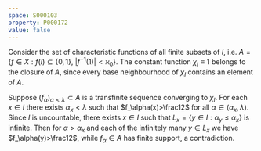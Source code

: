 ```yaml
---
space: S000103
property: P000172
value: false
---
```


<!-- the proof shall be moved to "Cantor cube" {0,1}^{\aleph_0} once it is added -->
Consider the set of characteristic functions of all finite subsets of $I$,
i.e. $A=\{f\in X: f(I)\subseteq\{0,1\},\ |f^{-1}(1)|<\aleph_0\}$.
The constant function $\chi_I\equiv 1$ belongs to the closure of $A$, since every base neighbourhood of $\chi_I$
contains an element of $A$.

Suppose $(f_\alpha)_{\alpha<\lambda}\subset A$ is a transfinite sequence converging to $\chi_I$.
For each $x\in I$ there exists $\alpha_x<\lambda$ such that
$f_\alpha(x)>\frac12$ for all $\alpha\in(\alpha_x,\lambda)$.
Since $I$ is uncountable, there exists $x\in I$ such that $L_x=\{y\in I: \alpha_y\leq \alpha_x\}$ is infinite.
Then for $\alpha>\alpha_x$ and each of the infinitely many $y\in L_x$ we have $f_\alpha(y)>\frac12$, while $f_\alpha\in A$ has finite support, a contradiction.
